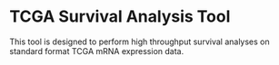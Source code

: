 # TCGA Survival Analysis Tool

This tool is designed to perform high throughput survival analyses on standard format TCGA mRNA expression data. 
